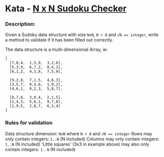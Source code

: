 # Kata - [N x N Sudoku Checker](https://www.codewars.com/kata/validate-sudoku-with-size-nxn)
### Description:

Given a Sudoku data structure with size `NxN`, `N > 0` and `√N == integer`, write a method to validate if it has been filled out correctly.

The data structure is a multi-dimensional Array, ie:

    [
      [7,8,4,  1,5,9,  3,2,6],
      [5,3,9,  6,7,2,  8,4,1],
      [6,1,2,  4,3,8,  7,5,9],

      [9,2,8,  7,1,5,  4,6,3],
      [3,5,7,  8,4,6,  1,9,2],
      [4,6,1,  9,2,3,  5,8,7],

      [8,7,6,  3,9,4,  2,1,5],
      [2,4,3,  5,6,1,  9,7,8],
      [1,9,5,  2,8,7,  6,3,4]
    ]
### Rules for validation

Data structure dimension: `NxN` where `N > 0` and `√N == integer`
Rows may only contain integers: `1..N` (N included)
Columns may only contain integers: `1..N` (N included)
'Little squares' (3x3 in example above) may also only contain integers: `1..N` (N included)
